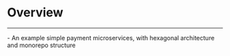 # Overview
<hr/>
- An example simple payment microservices, with hexagonal architecture and monorepo structure 

# 